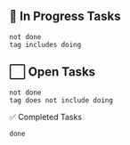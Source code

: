 ## 🚧 In Progress Tasks

```tasks
not done
tag includes doing
```

## ⬜️ Open Tasks

```tasks
not done
tag does not include doing
```

✅ Completed Tasks

```tasks
done
```